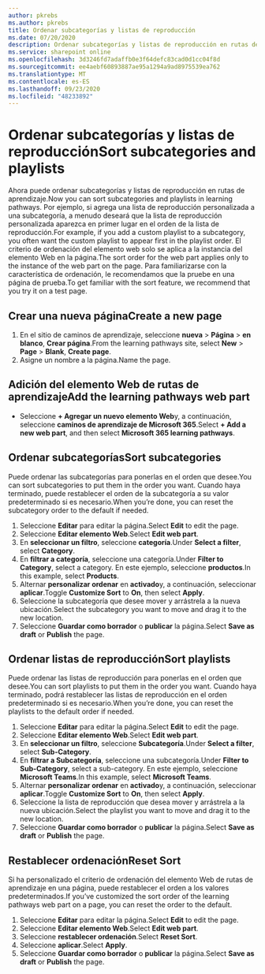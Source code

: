 ```yaml
---
author: pkrebs
ms.author: pkrebs
title: Ordenar subcategorías y listas de reproducción
ms.date: 07/20/2020
description: Ordenar subcategorías y listas de reproducción en rutas de aprendizaje
ms.service: sharepoint online
ms.openlocfilehash: 3d3246fd7adaffb0e3f64defc83cad0d1cc04f8d
ms.sourcegitcommit: ee4aebf60893887ae95a1294a9ad8975539ea762
ms.translationtype: MT
ms.contentlocale: es-ES
ms.lasthandoff: 09/23/2020
ms.locfileid: "48233892"
---
```

# <a name="sort-subcategories-and-playlists"></a><span data-ttu-id="d7e91-103">Ordenar subcategorías y listas de reproducción</span><span class="sxs-lookup"><span data-stu-id="d7e91-103">Sort subcategories and playlists</span></span>

<span data-ttu-id="d7e91-104">Ahora puede ordenar subcategorías y listas de reproducción en rutas de aprendizaje.</span><span class="sxs-lookup"><span data-stu-id="d7e91-104">Now you can sort subcategories and playlists in learning pathways.</span></span> <span data-ttu-id="d7e91-105">Por ejemplo, si agrega una lista de reproducción personalizada a una subcategoría, a menudo deseará que la lista de reproducción personalizada aparezca en primer lugar en el orden de la lista de reproducción.</span><span class="sxs-lookup"><span data-stu-id="d7e91-105">For example, if you add a custom playlist to a subcategory, you often want the custom playlist to appear first in the playlist order.</span></span> <span data-ttu-id="d7e91-106">El criterio de ordenación del elemento web solo se aplica a la instancia del elemento Web en la página.</span><span class="sxs-lookup"><span data-stu-id="d7e91-106">The sort order for the web part applies only to the instance of the web part on the page.</span></span> <span data-ttu-id="d7e91-107">Para familiarizarse con la característica de ordenación, le recomendamos que la pruebe en una página de prueba.</span><span class="sxs-lookup"><span data-stu-id="d7e91-107">To get familiar with the sort feature, we recommend that you try it on a test page.</span></span> 

## <a name="create-a-new-page"></a><span data-ttu-id="d7e91-108">Crear una nueva página</span><span class="sxs-lookup"><span data-stu-id="d7e91-108">Create a new page</span></span>
1. <span data-ttu-id="d7e91-109">En el sitio de caminos de aprendizaje, seleccione **nueva**  >  **Página**  >  **en blanco**, **Crear página**.</span><span class="sxs-lookup"><span data-stu-id="d7e91-109">From the learning pathways site, select **New** > **Page** > **Blank**, **Create page**.</span></span>
2. <span data-ttu-id="d7e91-110">Asigne un nombre a la página.</span><span class="sxs-lookup"><span data-stu-id="d7e91-110">Name the page.</span></span>

## <a name="add-the-learning-pathways-web-part"></a><span data-ttu-id="d7e91-111">Adición del elemento Web de rutas de aprendizaje</span><span class="sxs-lookup"><span data-stu-id="d7e91-111">Add the learning pathways web part</span></span>
- <span data-ttu-id="d7e91-112">Seleccione **+ Agregar un nuevo elemento Web**y, a continuación, seleccione **caminos de aprendizaje de Microsoft 365**.</span><span class="sxs-lookup"><span data-stu-id="d7e91-112">Select **+ Add a new web part**, and then select **Microsoft 365 learning pathways**.</span></span>
 
## <a name="sort-subcategories"></a><span data-ttu-id="d7e91-113">Ordenar subcategorías</span><span class="sxs-lookup"><span data-stu-id="d7e91-113">Sort subcategories</span></span>
<span data-ttu-id="d7e91-114">Puede ordenar las subcategorías para ponerlas en el orden que desee.</span><span class="sxs-lookup"><span data-stu-id="d7e91-114">You can sort subcategories to put them in the order you want.</span></span> <span data-ttu-id="d7e91-115">Cuando haya terminado, puede restablecer el orden de la subcategoría a su valor predeterminado si es necesario.</span><span class="sxs-lookup"><span data-stu-id="d7e91-115">When you’re done, you can reset the subcategory order to the default if needed.</span></span>  
1. <span data-ttu-id="d7e91-116">Seleccione **Editar** para editar la página.</span><span class="sxs-lookup"><span data-stu-id="d7e91-116">Select **Edit** to edit the page.</span></span>
2. <span data-ttu-id="d7e91-117">Seleccione **Editar elemento Web**.</span><span class="sxs-lookup"><span data-stu-id="d7e91-117">Select **Edit web part**.</span></span>
3. <span data-ttu-id="d7e91-118">En **seleccionar un filtro**, seleccione **categoría**.</span><span class="sxs-lookup"><span data-stu-id="d7e91-118">Under **Select a filter**, select **Category**.</span></span> 
4. <span data-ttu-id="d7e91-119">En **filtrar a categoría**, seleccione una categoría.</span><span class="sxs-lookup"><span data-stu-id="d7e91-119">Under **Filter to Category**, select a category.</span></span> <span data-ttu-id="d7e91-120">En este ejemplo, seleccione **productos**.</span><span class="sxs-lookup"><span data-stu-id="d7e91-120">In this example, select **Products**.</span></span> 
5. <span data-ttu-id="d7e91-121">Alternar **personalizar ordenar** en **activado**y, a continuación, seleccionar **aplicar**.</span><span class="sxs-lookup"><span data-stu-id="d7e91-121">Toggle **Customize Sort** to **On**, then select **Apply**.</span></span> 
6. <span data-ttu-id="d7e91-122">Seleccione la subcategoría que desee mover y arrástrela a la nueva ubicación.</span><span class="sxs-lookup"><span data-stu-id="d7e91-122">Select the subcategory you want to move and drag it to the new location.</span></span> 
7. <span data-ttu-id="d7e91-123">Seleccione **Guardar como borrador** o **publicar** la página.</span><span class="sxs-lookup"><span data-stu-id="d7e91-123">Select **Save as draft** or **Publish** the page.</span></span> 

## <a name="sort-playlists"></a><span data-ttu-id="d7e91-124">Ordenar listas de reproducción</span><span class="sxs-lookup"><span data-stu-id="d7e91-124">Sort playlists</span></span>
<span data-ttu-id="d7e91-125">Puede ordenar las listas de reproducción para ponerlas en el orden que desee.</span><span class="sxs-lookup"><span data-stu-id="d7e91-125">You can sort playlists to put them in the order you want.</span></span> <span data-ttu-id="d7e91-126">Cuando haya terminado, podrá restablecer las listas de reproducción en el orden predeterminado si es necesario.</span><span class="sxs-lookup"><span data-stu-id="d7e91-126">When you’re done, you can reset the playlists to the default order if needed.</span></span>  
1. <span data-ttu-id="d7e91-127">Seleccione **Editar** para editar la página.</span><span class="sxs-lookup"><span data-stu-id="d7e91-127">Select **Edit** to edit the page.</span></span>
2. <span data-ttu-id="d7e91-128">Seleccione **Editar elemento Web**.</span><span class="sxs-lookup"><span data-stu-id="d7e91-128">Select **Edit web part**.</span></span>
3. <span data-ttu-id="d7e91-129">En **seleccionar un filtro**, seleccione **Subcategoría**.</span><span class="sxs-lookup"><span data-stu-id="d7e91-129">Under **Select a filter**, select **Sub-Category**.</span></span> 
4. <span data-ttu-id="d7e91-130">En **filtrar a Subcategoría**, seleccione una subcategoría.</span><span class="sxs-lookup"><span data-stu-id="d7e91-130">Under **Filter to Sub-Category**, select a sub-category.</span></span> <span data-ttu-id="d7e91-131">En este ejemplo, seleccione **Microsoft Teams**.</span><span class="sxs-lookup"><span data-stu-id="d7e91-131">In this example, select **Microsoft Teams**.</span></span>
5. <span data-ttu-id="d7e91-132">Alternar **personalizar ordenar** en **activado**y, a continuación, seleccionar **aplicar**.</span><span class="sxs-lookup"><span data-stu-id="d7e91-132">Toggle **Customize Sort** to **On**, then select **Apply**.</span></span> 
6. <span data-ttu-id="d7e91-133">Seleccione la lista de reproducción que desea mover y arrástrela a la nueva ubicación.</span><span class="sxs-lookup"><span data-stu-id="d7e91-133">Select the playlist you want to move and drag it to the new location.</span></span> 
7. <span data-ttu-id="d7e91-134">Seleccione **Guardar como borrador** o **publicar** la página.</span><span class="sxs-lookup"><span data-stu-id="d7e91-134">Select **Save as draft** or **Publish** the page.</span></span> 

## <a name="reset-sort"></a><span data-ttu-id="d7e91-135">Restablecer ordenación</span><span class="sxs-lookup"><span data-stu-id="d7e91-135">Reset Sort</span></span>
<span data-ttu-id="d7e91-136">Si ha personalizado el criterio de ordenación del elemento Web de rutas de aprendizaje en una página, puede restablecer el orden a los valores predeterminados.</span><span class="sxs-lookup"><span data-stu-id="d7e91-136">If you’ve customized the sort order of the learning pathways web part on a page, you can reset the order to the default.</span></span>  
1. <span data-ttu-id="d7e91-137">Seleccione **Editar** para editar la página.</span><span class="sxs-lookup"><span data-stu-id="d7e91-137">Select **Edit** to edit the page.</span></span>
2. <span data-ttu-id="d7e91-138">Seleccione **Editar elemento Web**.</span><span class="sxs-lookup"><span data-stu-id="d7e91-138">Select **Edit web part**.</span></span>
3. <span data-ttu-id="d7e91-139">Seleccione **restablecer ordenación**.</span><span class="sxs-lookup"><span data-stu-id="d7e91-139">Select **Reset Sort**.</span></span> 
4. <span data-ttu-id="d7e91-140">Seleccione **aplicar**.</span><span class="sxs-lookup"><span data-stu-id="d7e91-140">Select **Apply**.</span></span> 
5. <span data-ttu-id="d7e91-141">Seleccione **Guardar como borrador** o **publicar** la página.</span><span class="sxs-lookup"><span data-stu-id="d7e91-141">Select **Save as draft** or **Publish** the page.</span></span> 

